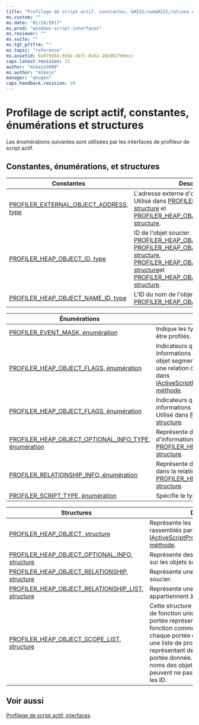 ```yaml
---
title: "Profilage de script actif, constantes, &#233;num&#233;rations et structures | Microsoft Docs"
ms.custom: ""
ms.date: "01/18/2017"
ms.prod: "windows-script-interfaces"
ms.reviewer: ""
ms.suite: ""
ms.tgt_pltfrm: ""
ms.topic: "reference"
ms.assetid: 6e079d84-9dde-46fc-8a6a-18e902f60ecc
caps.latest.revision: 12
author: "mikejo5000"
ms.author: "mikejo"
manager: "ghogen"
caps.handback.revision: 10
---
```

# Profilage de script actif, constantes, &#233;num&#233;rations et structures
Les énumérations suivantes sont utilisées par les interfaces de profileur de script actif.  
  
## Constantes, énumérations, et structures  
  
|Constantes|Description|  
|----------------|-----------------|  
|[PROFILER\_EXTERNAL\_OBJECT\_ADDRESS, type](../../winscript/reference/profiler-external-object-address-type.md)|L'adresse externe d'objet du profileur.  Utilisé dans [PROFILER\_HEAP\_OBJECT, structure](../../winscript/reference/profiler-heap-object-structure.md) et [PROFILER\_HEAP\_OBJECT\_RELATIONSHIP, structure](../../winscript/reference/profiler-heap-object-relationship-structure.md).|  
|[PROFILER\_HEAP\_OBJECT\_ID, type](../../winscript/reference/profiler-heap-object-id-type.md)|ID de l'objet soucier.  Utilisé dans [PROFILER\_HEAP\_OBJECT, structure](../../winscript/reference/profiler-heap-object-structure.md), [PROFILER\_HEAP\_OBJECT\_SCOPE\_LIST, structure](../../winscript/reference/profiler-heap-object-scope-list-structure.md), [PROFILER\_HEAP\_OBJECT\_OPTIONAL\_INFO, structure](../../winscript/reference/profiler-heap-object-optional-info-structure.md)et [PROFILER\_HEAP\_OBJECT\_RELATIONSHIP, structure](../../winscript/reference/profiler-heap-object-relationship-structure.md).|  
|[PROFILER\_HEAP\_OBJECT\_NAME\_ID, type](../../winscript/reference/profiler-heap-object-name-id-type.md)|L'ID du nom de l'objet soucier.  Utilisé dans [PROFILER\_HEAP\_OBJECT, structure](../../winscript/reference/profiler-heap-object-structure.md).|  
  
|Énumérations|Description|  
|------------------|-----------------|  
|[PROFILER\_EVENT\_MASK, énumération](../../winscript/reference/profiler-event-mask-enumeration.md)|Indique les types d'événements qui doivent être profilés.|  
|[PROFILER\_HEAP\_OBJECT\_FLAGS, énumération](../../winscript/reference/profiler-heap-enum-flags-enumeration.md)|Indicateurs qui représentent si des informations supplémentaires relatives à un objet segment de mémoire désigné dans une relation d'objet est exposée.  Utilisé dans [IActiveScriptProfilerControl5::EnumHeap2, méthode](../../winscript/reference/iactivescriptprofilercontrol5-enumheap2-method.md).|  
|[PROFILER\_HEAP\_OBJECT\_FLAGS, énumération](../../winscript/reference/profiler-heap-object-flags-enumeration.md)|Indicateurs qui représentent des informations de base sur l'objet soucier.  Utilisé dans [PROFILER\_HEAP\_OBJECT, structure](../../winscript/reference/profiler-heap-object-structure.md).|  
|[PROFILER\_HEAP\_OBJECT\_OPTIONAL\_INFO\_TYPE, énumération](../../winscript/reference/profiler-heap-object-optional-info-type-enumeration.md)|Représente des types différents d'informations facultatives.  Utilisé dans [PROFILER\_HEAP\_OBJECT\_OPTIONAL\_INFO, structure](../../winscript/reference/profiler-heap-object-optional-info-structure.md).|  
|[PROFILER\_RELATIONSHIP\_INFO, énumération](../../winscript/reference/profiler-relationship-info-enumeration.md)|Représente des informations sur l'objet dans la relation.  Utilisé dans [PROFILER\_HEAP\_OBJECT\_RELATIONSHIP, structure](../../winscript/reference/profiler-heap-object-relationship-structure.md).|  
|[PROFILER\_SCRIPT\_TYPE, énumération](../../winscript/reference/profiler-script-type-enumeration.md)|Spécifie le type de script.|  
  
|Structures|Description|  
|----------------|-----------------|  
|[PROFILER\_HEAP\_OBJECT, structure](../../winscript/reference/profiler-heap-object-structure.md)|Représente les objets soucier rassemblés par [IActiveScriptProfilerControl3::EnumHeap, méthode](../../winscript/reference/iactivescriptprofilercontrol3-enumheap-method.md).|  
|[PROFILER\_HEAP\_OBJECT\_OPTIONAL\_INFO, structure](../../winscript/reference/profiler-heap-object-optional-info-structure.md)|Représente des informations facultatives sur les objets soucier.|  
|[PROFILER\_HEAP\_OBJECT\_RELATIONSHIP, structure](../../winscript/reference/profiler-heap-object-relationship-structure.md)|Représente une relation d'un objet soucier.|  
|[PROFILER\_HEAP\_OBJECT\_RELATIONSHIP\_LIST, structure](../../winscript/reference/profiler-heap-object-relationship-list-structure.md)|Représente une liste de relations qui appartiennent à un objet soucier.|  
|[PROFILER\_HEAP\_OBJECT\_SCOPE\_LIST, structure](../../winscript/reference/profiler-heap-object-scope-list-structure.md)|Cette structure est associée aux objets de fonction uniquement.  La liste de portée représente la fermeture de la fonction comme une liste de portées où chaque portée est un objet soucier avec une liste de propriétés associée représentant des variables dans chaque portée donnée.  Dans certains cas, les noms des objets dans cette portée peuvent ne pas être disponibles, seules les ID.|  
  
## Voir aussi  
 [Profilage de script actif, interfaces](../../winscript/reference/active-script-profiler-interfaces.md)